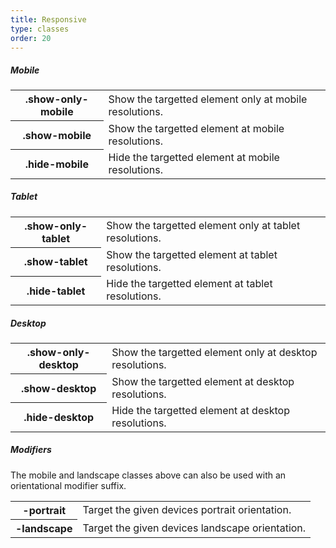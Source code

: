 ```yaml
---
title: Responsive
type: classes
order: 20
---
```


##### Mobile

<table class="code">
	<tr>
		<th>.show-only-mobile</th>
		<td>Show the targetted element only at mobile resolutions.</td>
	</tr>
	<tr>
		<th>.show-mobile</th>
		<td>Show the targetted element at mobile resolutions.</td>
	</tr>
	<tr>
		<th>.hide-mobile</th>
		<td>Hide the targetted element at mobile resolutions.</td>
	</tr>
</table>

##### Tablet
<table class="code">
	<tr>
		<th>.show-only-tablet</th>
		<td>Show the targetted element only at tablet resolutions.</td>
	</tr>
	<tr>
		<th>.show-tablet</th>
		<td>Show the targetted element at tablet resolutions.</td>
	</tr>
	<tr>
		<th>.hide-tablet</th>
		<td>Hide the targetted element at tablet resolutions.</td>
	</tr>
</table>

##### Desktop
<table class="code">
	<tr>
		<th>.show-only-desktop</th>
		<td>Show the targetted element only at desktop resolutions.</td>
	</tr>
	<tr>
		<th>.show-desktop</th>
		<td>Show the targetted element at desktop resolutions.</td>
	</tr>
	<tr>
		<th>.hide-desktop</th>
		<td>Hide the targetted element at desktop resolutions.</td>
	</tr>
</table>

##### Modifiers
The mobile and landscape classes above can also be used with an orientational modifier suffix.

<table class="code">
	<tr>
		<th>-portrait</th>
		<td>Target the given devices portrait orientation.</td>
	</tr>
	<tr>
		<th>-landscape</th>
		<td>Target the given devices landscape orientation.</td>
	</tr>
</table>
